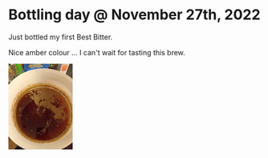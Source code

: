 # Bottling day @ November 27th, 2022

Just bottled my first Best Bitter.

Nice amber colour ... I can't wait for tasting this brew.

[![fig_1](1_small.jpg)](1.jpg)

